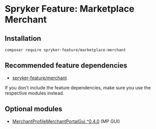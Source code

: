 # Spryker Feature: Marketplace Merchant



## Installation

```
composer require spryker-feature/marketplace-merchant
```

## Recommended feature dependencies
- [spryker-feature/merchant](https://github.com/spryker-feature/merchant)

If you don't include the feature dependencies, make sure you use the respective modules instead.

## Optional modules
- [MerchantProfileMerchantPortalGui ^0.4.0](https://github.com/spryker/merchant-profile-merchant-portal-gui) (MP GUI)
